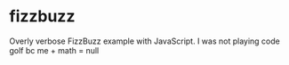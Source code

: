 # fizzbuzz
Overly verbose FizzBuzz example with JavaScript. I was not playing code golf bc me + math = null
